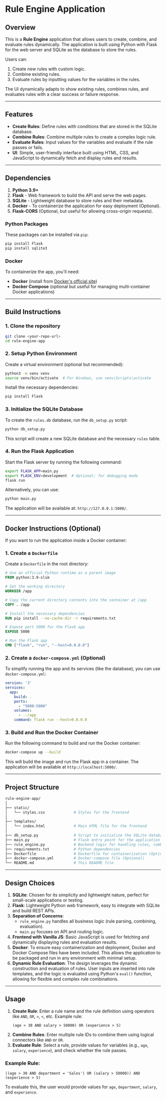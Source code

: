 # Rule Engine Application

## Overview

This is a **Rule Engine** application that allows users to create, combine, and evaluate rules dynamically. The application is built using Python with Flask for the web server and SQLite as the database to store the rules.

Users can:
1. Create new rules with custom logic.
2. Combine existing rules.
3. Evaluate rules by inputting values for the variables in the rules.

The UI dynamically adapts to show existing rules, combines rules, and evaluates rules with a clear success or failure response.

---

## Features

- **Create Rules**: Define rules with conditions that are stored in the SQLite database.
- **Combine Rules**: Combine multiple rules to create a complex logic rule.
- **Evaluate Rules**: Input values for the variables and evaluate if the rule passes or fails.
- **UI**: Simple, user-friendly interface built using HTML, CSS, and JavaScript to dynamically fetch and display rules and results.

---

## Dependencies

1. **Python 3.9+**
2. **Flask** - Web framework to build the API and serve the web pages.
3. **SQLite** - Lightweight database to store rules and their metadata.
4. **Docker** - To containerize the application for easy deployment (Optional).
5. **Flask-CORS** (Optional, but useful for allowing cross-origin requests).

### Python Packages

These packages can be installed via `pip`:

```bash
pip install Flask
pip install sqlite3
```

### Docker

To containerize the app, you'll need:
- **Docker** (install from [Docker's official site](https://docs.docker.com/get-docker/))
- **Docker Compose** (optional but useful for managing multi-container Docker applications)

---

## Build Instructions

### 1. Clone the repository

```bash
git clone <your-repo-url>
cd rule-engine-app
```

### 2. Setup Python Environment

Create a virtual environment (optional but recommended):

```bash
python3 -m venv venv
source venv/bin/activate  # For Windows, use venv\Scripts\activate
```

Install the necessary dependencies:

```bash
pip install Flask
```

### 3. Initialize the SQLite Database

To create the `rules.db` database, run the `db_setup.py` script:

```bash
python db_setup.py
```

This script will create a new SQLite database and the necessary `rules` table.

### 4. Run the Flask Application

Start the Flask server by running the following command:

```bash
export FLASK_APP=main.py
export FLASK_ENV=development  # Optional: for debugging mode
flask run
```

Alternatively, you can use:

```bash
python main.py
```

The application will be available at: `http://127.0.0.1:5000/`.

---

## Docker Instructions (Optional)

If you want to run the application inside a Docker container:

### 1. Create a `Dockerfile`

Create a `Dockerfile` in the root directory:

```dockerfile
# Use an official Python runtime as a parent image
FROM python:3.9-slim

# Set the working directory
WORKDIR /app

# Copy the current directory contents into the container at /app
COPY . /app

# Install the necessary dependencies
RUN pip install --no-cache-dir -r requirements.txt

# Expose port 5000 for the Flask app
EXPOSE 5000

# Run the Flask app
CMD ["flask", "run", "--host=0.0.0.0"]
```

### 2. Create a `docker-compose.yml` (Optional)

To simplify running the app and its services (like the database), you can use `docker-compose.yml`:

```yaml
version: '3'
services:
  app:
    build: .
    ports:
      - "5000:5000"
    volumes:
      - .:/app
    command: flask run --host=0.0.0.0
```

### 3. Build and Run the Docker Container

Run the following command to build and run the Docker container:

```bash
docker-compose up --build
```

This will build the image and run the Flask app in a container. The application will be available at `http://localhost:5000/`.

---

## Project Structure

```bash
rule-engine-app/
│
├── static/
│   └── styles.css             # Styles for the frontend
│
├── templates/
│   └── index.html             # Main HTML file for the frontend
│
├── db_setup.py                # Script to initialize the SQLite database
├── main.py                    # Flask entry point for the application
├── rule_engine.py             # Backend logic for handling rules, combining, evaluating
├── requirements.txt           # Python dependencies
├── Dockerfile                 # Dockerfile for containerization (Optional)
├── docker-compose.yml         # Docker-compose file (Optional)
└── README.md                  # This README file
```

---

## Design Choices

1. **SQLite**: Chosen for its simplicity and lightweight nature, perfect for small-scale applications or testing.
2. **Flask**: Lightweight Python web framework, easy to integrate with SQLite and build REST APIs.
3. **Separation of Concerns**: 
   - `rule_engine.py` handles all business logic (rule parsing, combining, evaluation).
   - `main.py` focuses on API and routing logic.
4. **Frontend with Vanilla JS**: Basic JavaScript is used for fetching and dynamically displaying rules and evaluation results.
5. **Docker**: To ensure easy containerization and deployment, Docker and Docker Compose files have been included. This allows the application to be packaged and run in any environment with minimal setup.
6. **Dynamic Rule Evaluation**: The design leverages the dynamic construction and evaluation of rules. User inputs are inserted into rule templates, and the logic is evaluated using Python's `eval()` function, allowing for flexible and complex rule combinations.

---

## Usage

1. **Create Rule**: Enter a rule name and the rule definition using operators like `AND`, `OR`, `>`, `<`, etc. Example rule:
   ```
   (age > 30 AND salary > 50000) OR (experience > 5)
   ```
2. **Combine Rules**: Enter multiple rule IDs to combine them using logical connectors like `AND` or `OR`.
3. **Evaluate Rule**: Select a rule, provide values for variables (e.g., `age`, `salary`, `experience`), and check whether the rule passes.

### Example Rule:

```plaintext
((age > 30 AND department = 'Sales') OR (salary > 50000)) AND (experience > 5)
```

To evaluate this, the user would provide values for `age`, `department`, `salary`, and `experience`.
